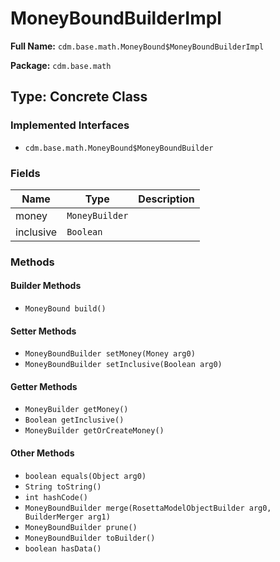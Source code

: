 # MoneyBoundBuilderImpl

**Full Name:** `cdm.base.math.MoneyBound$MoneyBoundBuilderImpl`

**Package:** `cdm.base.math`

## Type: Concrete Class

### Implemented Interfaces

- `cdm.base.math.MoneyBound$MoneyBoundBuilder`

### Fields

| Name | Type | Description |
|------|------|-------------|
| money | `MoneyBuilder` |  |
| inclusive | `Boolean` |  |

### Methods

#### Builder Methods

- `MoneyBound build()`

#### Setter Methods

- `MoneyBoundBuilder setMoney(Money arg0)`
- `MoneyBoundBuilder setInclusive(Boolean arg0)`

#### Getter Methods

- `MoneyBuilder getMoney()`
- `Boolean getInclusive()`
- `MoneyBuilder getOrCreateMoney()`

#### Other Methods

- `boolean equals(Object arg0)`
- `String toString()`
- `int hashCode()`
- `MoneyBoundBuilder merge(RosettaModelObjectBuilder arg0, BuilderMerger arg1)`
- `MoneyBoundBuilder prune()`
- `MoneyBoundBuilder toBuilder()`
- `boolean hasData()`

